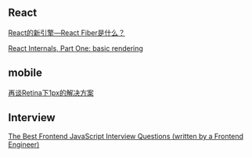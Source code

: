 ## React

[React的新引擎—React Fiber是什么？](https://mp.weixin.qq.com/s/AuwfW1vZeoeBEaioaFELzQ)

[React Internals, Part One: basic rendering](http://www.mattgreer.org/articles/react-internals-part-one-basic-rendering/)

## mobile

[再谈Retina下1px的解决方案](http://www.w3cplus.com/css/fix-1px-for-retina.html)


## Interview

[The Best Frontend JavaScript Interview Questions (written by a Frontend Engineer)](https://performancejs.com/post/hde6d32/The-Best-Frontend-JavaScript-Interview-Questions-%28written-by-a-Frontend-Engineer%29)
